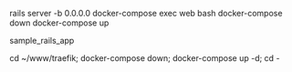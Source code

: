 

rails server -b 0.0.0.0
docker-compose exec web bash
docker-compose down
docker-compose up

sample_rails_app


cd ~/www/traefik; docker-compose down; docker-compose up -d; cd -

